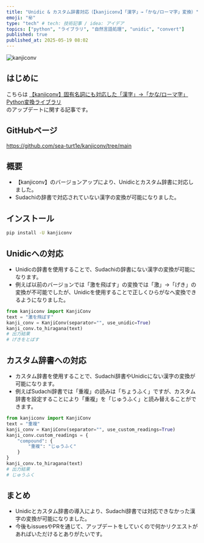 ```yaml
---
title: "Unidic & カスタム辞書対応（【kanjiconv】「漢字」→「かな/ローマ字」変換）"
emoji: "㊙️"
type: "tech" # tech: 技術記事 / idea: アイデア
topics: ["python", "ライブラリ", "自然言語処理", "unidic", "convert"]
published: true
published_at: 2025-05-19 08:02
---
```


![kanjiconv](https://storage.googleapis.com/zenn-user-upload/b29fba0cf6fa-20241026.png)

## はじめに
こちらは
[【kanjiconv】固有名詞にも対応した「漢字」→「かな/ローマ字」Python変換ライブラリ](https://zenn.dev/sea_turt1e/articles/e7dc022231a86c)  
のアップデートに関する記事です。

## GitHubページ
https://github.com/sea-turt1e/kanjiconv/tree/main


## 概要
- 【kanjiconv】のバージョンアップにより、Unidicとカスタム辞書に対応しました。
- Sudachiの辞書で対応されていない漢字の変換が可能になりました。

## インストール
```bash
pip install -U kanjiconv
```

## Unidicへの対応
- Unidicの辞書を使用することで、Sudachiの辞書にない漢字の変換が可能になります。
- 例えば以前のバージョンでは「激を飛ばす」の変換では「激」->「げき」の変換が不可能でしたが、Unidicを使用することで正しくひらがなへ変換できるようになりました。
```python
from kanjiconv import KanjiConv
text = "激を飛ばす"
kanji_conv = KanjiConv(separator="", use_unidic=True)
kanji_conv.to_hiragana(text)
# 出力結果
# げきをとばす
```

## カスタム辞書への対応
- カスタム辞書を使用することで、Sudachi辞書やUnidicにない漢字の変換が可能になります。
- 例えばSudachi辞書では「重複」の読みは「ちょうふく」ですが、カスタム辞書を設定することにより「重複」を「じゅうふく」と読み替えることができます。
```python
from kanjiconv import KanjiConv
text = "重複"
kanji_conv = KanjiConv(separator="", use_custom_readings=True)
kanji_conv.custom_readings = {
    "compound": {
        "重複": "じゅうふく"
    }
}
kanji_conv.to_hiragana(text)
# 出力結果
# じゅうふく
```

## まとめ
- Unidicとカスタム辞書の導入により、Sudachi辞書では対応できなかった漢字の変換が可能になりました。
- 今後もissuesやPRを通じて、アップデートをしていくので何かリクエストがあればいただけるとありがたいです。
